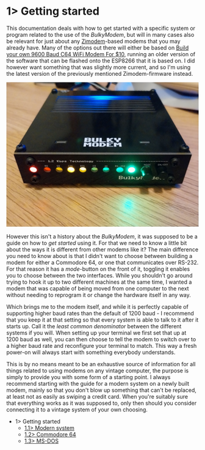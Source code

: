 # 1> Getting started
This documentation deals with how to get started with a specific system or program related to the use of the *BulkyModem*, but will in many cases also be relevant for just about any [Zimodem](https://github.com/bozimmerman/Zimodem)-based modems that you may already have. Many of the options out there will either be based on [Build your own 9600 Baud C64 WiFi Modem For $10](https://1200baud.wordpress.com/2017/03/04/build-your-own-9600-baud-c64-wifi-modem-for-20/), running an older version of the software that can be flashed onto the ESP8266 that it is based on. I did however want something that was slightly more current, and so I'm using the latest version of the previously mentioned Zimodem-firmware instead.

![BulkyModem](https://raw.githubusercontent.com/tebl/BulkyModem/main/gallery/20240411_021045.jpg)

However this isn't a history about the *BulkyModem*, it was supposed to be a guide on how to *get started* using it. For that we need to know a little bit about the ways it is different from other modems like it? The main difference you need to know about is that I didn't want to choose between building a modem for either a Commodore 64, or one that communicates over RS-232. For that reason it has a *mode*-button on the front of it, toggling it enables you to choose between the two interfaces. While you shouldn't go around trying to hook it up to two different machines at the same time, I wanted a modem that was capable of being moved from one computer to the next without needing to reprogram it or change the hardware itself in any way.

Which brings me to the modem itself, and while it is perfectly capable of supporting higher baud rates than the default of 1200 baud - I recommend that you keep it at that setting so that every system is able to talk to it after it starts up. Call it the *least common denominator* between the different systems if you will. When setting up your terminal we first set that up at 1200 baud as well, you can then choose to tell the modem to switch over to a higher baud rate and reconfigure your terminal to match. This way a fresh power-on will always start with something everybody understands.

This is by no means meant to be an exhaustive source of information for all things related to using modems on any vintage computer, the purpose is simply to provide you with some form of a starting point. I always recommend starting with the guide for a modern system on a newly built modem, mainly so that you don't blow up something that can't be replaced, at least not as easily as swiping a credit card. When you're suitably sure that everything works as it was supposed to, only then should you consider connecting it to a vintage system of your own choosing.

- 1> Getting started
    - [1.1> Modern system](https://github.com/tebl/BulkyModem/blob/main/documentation/getting_started_modern.md)
    - [1.2> Commodore 64](https://github.com/tebl/BulkyModem/blob/main/documentation/getting_started_c64.md)
    - [1.3> MS-DOS](https://github.com/tebl/BulkyModem/blob/main/documentation/getting_started_msdos.md)
